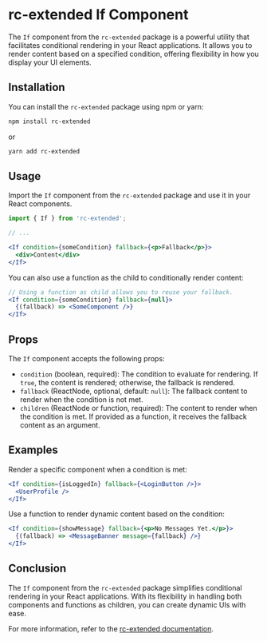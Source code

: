# rc-extended If Component

The `If` component from the `rc-extended` package is a powerful utility that facilitates conditional rendering in your React applications. It allows you to render content based on a specified condition, offering flexibility in how you display your UI elements.

## Installation

You can install the `rc-extended` package using npm or yarn:

```bash
npm install rc-extended
```
or
```bash
yarn add rc-extended
```

## Usage

Import the `If` component from the `rc-extended` package and use it in your React components.

```jsx
import { If } from 'rc-extended';

// ...

<If condition={someCondition} fallback={<p>Fallback</p>}>
  <div>Content</div>
</If>
```

You can also use a function as the child to conditionally render content:

```jsx
// Using a function as child allows you to reuse your fallback.
<If condition={someCondition} fallback={null}>
  {(fallback) => <SomeComponent />}
</If>
```

## Props

The `If` component accepts the following props:

- `condition` (boolean, required): The condition to evaluate for rendering. If `true`, the content is rendered; otherwise, the fallback is rendered.
- `fallback` (ReactNode, optional, default: `null`): The fallback content to render when the condition is not met.
- `children` (ReactNode or function, required): The content to render when the condition is met. If provided as a function, it receives the fallback content as an argument.

## Examples

Render a specific component when a condition is met:

```jsx
<If condition={isLoggedIn} fallback={<LoginButton />}>
  <UserProfile />
</If>
```

Use a function to render dynamic content based on the condition:

```jsx
<If condition={showMessage} fallback={<p>No Messages Yet.</p>}>
  {(fallback) => <MessageBanner message={fallback} />}
</If>
```

## Conclusion

The `If` component from the `rc-extended` package simplifies conditional rendering in your React applications. With its flexibility in handling both components and functions as children, you can create dynamic UIs with ease.

For more information, refer to the [rc-extended documentation](https://github.com/Judeadeniji/rc-extended).
